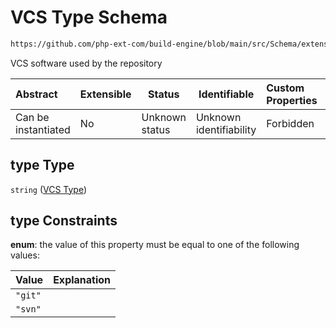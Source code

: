 # VCS Type Schema

```txt
https://github.com/php-ext-com/build-engine/blob/main/src/Schema/extension.json#/properties/deps/patternProperties/[a-z]+/properties/libraries/items/properties/type
```

VCS software used by the repository


| Abstract            | Extensible | Status         | Identifiable            | Custom Properties | Additional Properties | Access Restrictions | Defined In                                                                     |
| :------------------ | ---------- | -------------- | ----------------------- | :---------------- | --------------------- | ------------------- | ------------------------------------------------------------------------------ |
| Can be instantiated | No         | Unknown status | Unknown identifiability | Forbidden         | Allowed               | none                | [extension.schema.json\*](../out/extension.schema.json "open original schema") |

## type Type

`string` ([VCS Type](extension-properties-dependencies-patternproperties-os-dependency-definition-properties-library-list-library-properties-vcs-type.md))

## type Constraints

**enum**: the value of this property must be equal to one of the following values:

| Value   | Explanation |
| :------ | ----------- |
| `"git"` |             |
| `"svn"` |             |
